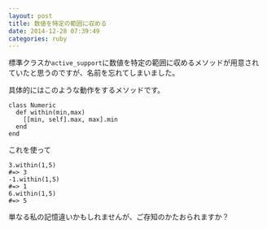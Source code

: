 ```yaml
---
layout: post
title: 数値を特定の範囲に収める
date: 2014-12-28 07:39:49
categories: ruby
---
```

<p>標準クラスか<code>active_support</code>に数値を特定の範囲に収めるメソッドが用意されていたと思うのですが、名前を忘れてしまいました。</p>

<p>具体的にはこのような動作をするメソッドです。</p>

<pre><code>class Numeric
  def within(min,max)
    [[min, self].max, max].min
  end
end
</code></pre>

<p>これを使って</p>

<pre><code>3.within(1,5)
#=&gt; 3
-1.within(1,5)
#=&gt; 1
6.within(1,5)
#=&gt; 5
</code></pre>

<p>単なる私の記憶違いかもしれませんが、ご存知のかたおられますか？</p>
